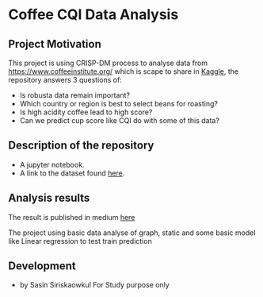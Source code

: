 # Coffee CQI Data Analysis

## Project Motivation

This project is using CRISP-DM process to analyse data from https://www.coffeeinstitute.org/ which is scape to share in [Kaggle](https://www.kaggle.com/volpatto/coffee-quality-database-from-cqi), the repository answers 3 questions of:
- Is robusta data remain important?
- Which country or region is best to select beans for roasting?  
- Is high acidity coffee lead to high score?  
- Can we predict cup score like CQI do with some of this data?

## Description of the repository

- A jupyter notebook.
- A link to the dataset found [here](https://www.kaggle.com/volpatto/coffee-quality-database-from-cqi).

## Analysis results

The result is published in medium [here](https://buddysiriskaowkul.medium.com/want-a-better-coffee-for-your-store-cc3080be3660)

The project using basic data analyse of graph, static and some basic model like Linear regression to test train prediction

## Development
- by Sasin Siriskaowkul
For Study purpose only

